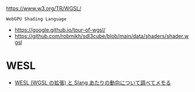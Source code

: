 https://www.w3.org/TR/WGSL/

`WebGPU Shading Language`

- https://google.github.io/tour-of-wgsl/
- https://github.com/robmikh/sdl3cube/blob/main/data/shaders/shader.wgsl

# WESL

- [WESL (WGSL の拡張) と Slang あたりの動向について調べてメモる](https://zenn.dev/yutannihilation/articles/4b5eefca3de5ef)

